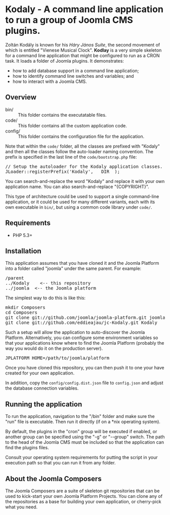 # Kodaly - A command line application to run a group of Joomla CMS plugins.

Zoltán Kodály is known for his *Háry János Suite*, the second movement of which is entitled "Vienese Musical Clock". **Kodlay** is a very simple skeleton for a command line application that might be configured to run as a CRON task. It loads a folder of Joomla plugins. It demonstrates:

* how to add database support in a command line application;
* how to identify command line switches and variables; and
* how to interact with a Joomla CMS.

## Overview

<dl>
  <dt>bin/</dt>
  <dd>This folder contains the executatable files.</dd>
  <dt>code/</dt>
  <dd>This folder contains all the custom application code.</dd>
  <dt>config/</dt>
  <dd>This folder contains the configuration file for the application.</dd>
</dl>

Note that within the ``code/`` folder, all the classes are prefixed with "Kodaly" and then all the classes follow the auto-loader naming convention. The prefix is specified in the last line of the ``code/bootstrap.php`` file:

<pre>// Setup the autoloader for the Kodaly application classes.
JLoader::registerPrefix('Kodaly', __DIR__);</pre>

You can search-and-replace the word "Kodaly" and replace it with your own application name. You can also search-and-replace "{COPYRIGHT}".

This type of architecture could be used to support a single command-line application, or it could be used for many different variants, each with its own executable in ``bin/``, but using a common code library under ``code/``.

## Requirements

* PHP 5.3+

## Installation

This application assumes that you have cloned it and the Joomla Platform into a folder called "joomla" under the same parent. For example:

<pre>/parent
../Kodaly    &lt;-- this repository
../joomla  &lt;-- the Joomla platform</pre>

The simplest way to do this is like this:

<pre>mkdir Composers
cd Composers
git clone git://github.com/joomla/joomla-platform.git joomla
git clone git://github.com/eddieajau/jc-Kodaly.git Kodaly</pre>

Such a setup will allow the application to auto-discover the Joomla Platform. Alternatively, you can configure some environment variables so that your applications know where to find the Joomla Platform (probably the way you would do it on the production server).

<pre>JPLATFORM_HOME=/path/to/joomla/platform</pre>

Once you have cloned this repository, you can then push it to one your have created for your own application.

In addition, copy the ``config/config.dist.json`` file to ``config.json`` and adjust the database connection variables.

## Running the application

To run the application, navigation to the "/bin" folder and make sure the "run" file is executable. Then run it directly (if on a *nix operating system).

By default, the plugins in the "cron" group will be executed if enabled, or another group can be specified using the "-g" or "--group" switch. The path to the head of the Joomla CMS must be included so that the application can find the plugins files.

Consult your operating system requirements for putting the script in your execution path so that you can run it from any folder.

## About the Joomla Composers

The Joomla Composers are a suite of skeleton git repositories that can be used to kick-start your own Joomla Platform Projects. You can clone any of the repositories as a base for building your own application, or cherry-pick what you need.